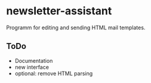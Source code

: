 newsletter-assistant
====================

Programm for editing and sending HTML mail templates.

ToDo
----

* Documentation
* new interface
* optional: remove HTML parsing 